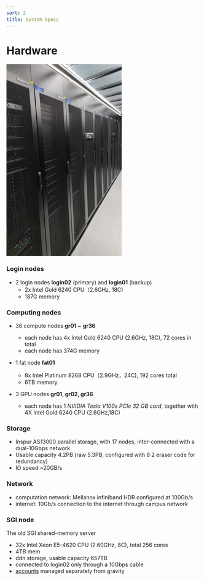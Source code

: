 ```yaml
---
sort: 2
title: System Specs
---
```

# Hardware
<img src="./images/hardware.jpg" width = "300" height = "500" div align=center />

### Login nodes

- 2 login nodes **login02** (primary) and **login01** (backup)
  - 2x Intel Gold 6240 CPU（2.6GHz, 18C)
  - 187G memory

### Computing nodes

- 36 compute nodes **gr01** ~ **gr36**
  - each node has 4x Intel Gold 6240 CPU (2.6GHz, 18C), 72 cores in total
  - each node has 374G memory

- 1 fat node **fat01**
  - 8x Intel Platinum 8268 CPU（2.9GHz，24C), 192 cores total
  - 6TB memory
- 3 GPU nodes **gr01, gr02, gr36**
  - each node has 1 *NVIDIA Tesla V100s PCIe 32 GB card*, together with 4X Intel Gold 6240 CPU (2.6GHz,18C)

### Storage

- Inspur AS13000 parallel storage, with 17 nodes, inter-connected with a dual-10Gbps network
- Usable capacity 4.2PB (raw 5.3PB, configured with 8:2 eraser code for redundancy)
- IO speed ~20GB/s

### Network

- computation network: Mellanox infiniband HDR configured at 100Gb/s
- internet: 10Gb/s connection to the internet through campus network

### SGI node 

The old SGI shared-memory server 

  - 32x Intel Xeon E5-4620 CPU (2.60GHz, 8C), total 256 cores
  - 4TB mem
  - ddn storage, usable capacity 657TB
  - connected to login02 only through a 10Gbps cable
  - [accounts](https://gravity-doc.github.io/Basic/Account.html#account-of-the-sgi) managed separately from gravity
